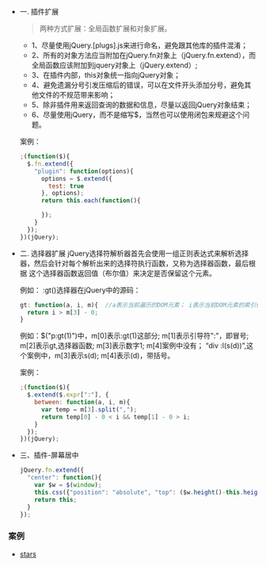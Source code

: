 * 一. 插件扩展

  > 两种方式扩展：全局函数扩展和对象扩展。

  - 1、尽量使用jQuery.[plugs].js来进行命名，避免跟其他库的插件混淆；
  - 2、所有的对象方法应当附加在jQuery.fn对象上（jQuery.fn.extend），而全局函数应该附加到jquery对象上（jQuery.extend）;
  - 3、在插件内部，this对象统一指向jQuery对象；
  - 4、避免遗漏分号引发压缩后的错误，可以在文件开头添加分号，避免其他文件的不规范带来影响；
  - 5、除非插件用来返回查询的数据和信息，尽量以返回jQuery对象结束；
  - 6、尽量使用jQuery，而不是缩写$，当然也可以使用闭包来规避这个问题。

  案例：
  ```js
  ;(function($){
    $.fn.extend({
      "plugin": function(options){
        options = $.extend({
          test: true
        }, options);
        return this.each(function(){

        });
      }
    });
  })(jQuery);
  ```

* 二. 选择器扩展
  jQuery选择符解析器首先会使用一组正则表达式来解析选择器，然后会针对每个解析出来的选择符执行函数，又称为选择器函数，最后根据
  这个选择器函数返回值（布尔值）来决定是否保留这个元素。

  例如： :gt()选择器在jQuery中的源码：

  ```js
  gt: function(a, i, m){  //a表示当前遍历的DOM元素； i表示当前DOM元素的索引值；m表示jQuery正则解析出来的数组（match）
    return i > m[3] - 0;
  }
  ```

  例如：$("p:gt(1)")中，m[0]表示:gt(1)这部分; m[1]表示引导符":"，即冒号; m[2]表示gt,选择器函数; m[3]表示数字1; m[4]案例中没有；
  “div :l(s(d))”,这个案例中，m[3]表示s(d); m[4]表示(d)，带括号。

  案例：
  ```js
  ;(function($){
    $.extend($.expr[":"], {
      between: function(a, i, m){
        var temp = m[3].split(",");
        return temp[0] - 0 < i && temp[1] - 0 > i;
      }
    });
  })(jQuery);
  ```

* 三、插件-屏幕居中
  ```js
  jQuery.fn.extend({
    "center": function(){
      var $w = $(window);
      this.css({"position": "absolute", "top": ($w.height()-this.height())/2+$w.scrollTop()+'px', "left": ($w.width()-this.width())/2+$w.scrollLeft()+'px'});
      return this;
    }
  });
  ```


### 案例

* [stars](./examples/stars.html)